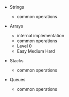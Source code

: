 * Strings
  - common operations
* Arrays
  - internal implementation
  - common operations
  - Level 0
  - Easy Medium Hard
  
* Stacks
  - common operations
* Queues
  - common operations
  

